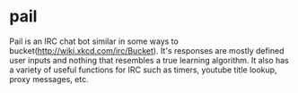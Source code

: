 pail
====

Pail is an IRC chat bot similar in some ways to bucket(http://wiki.xkcd.com/irc/Bucket). It's responses are mostly defined user inputs and nothing that resembles a true learning algorithm. It also has a variety of useful functions for IRC such as timers, youtube title lookup, proxy messages, etc.
